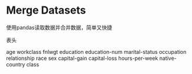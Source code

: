 #     Merge Datasets

使用pandas读取数据并合并数据，简单又快捷

表头

age	workclass	fnlwgt	education	education-num	marital-status	occupation	relationship	race	sex	capital-gain	capital-loss	hours-per-week	native-country	class

